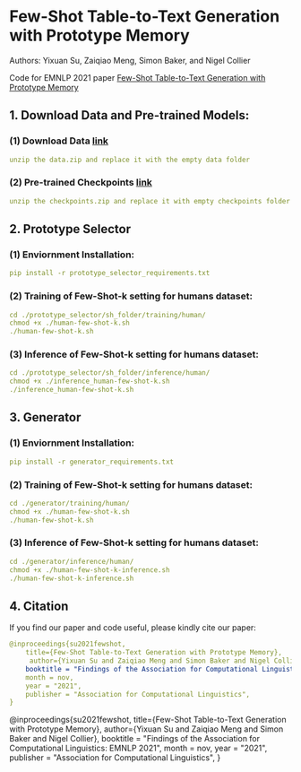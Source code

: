 # Few-Shot Table-to-Text Generation with Prototype Memory
Authors: Yixuan Su, Zaiqiao Meng, Simon Baker, and Nigel Collier

Code for EMNLP 2021 paper [Few-Shot Table-to-Text Generation with Prototype Memory](https://arxiv.org/abs/2108.12516)

## 1. Download Data and Pre-trained Models:
### (1) Download Data [link](https://drive.google.com/file/d/10Q0s6bHP4bhzxurlgrT1XKQ9hzCpPylw/view?usp=sharing)
```yaml
unzip the data.zip and replace it with the empty data folder
```
### (2) Pre-trained Checkpoints [link](https://drive.google.com/file/d/1ip8muvfeI5IOFfOc6i-jRRz_BJZ5IsqN/view?usp=sharing)
```yaml
unzip the checkpoints.zip and replace it with empty checkpoints folder
```

## 2. Prototype Selector
### (1) Enviornment Installation: 
```yaml
pip install -r prototype_selector_requirements.txt
```
### (2) Training of Few-Shot-k setting for humans dataset: 
```yaml
cd ./prototype_selector/sh_folder/training/human/
chmod +x ./human-few-shot-k.sh
./human-few-shot-k.sh
```
### (3) Inference of Few-Shot-k setting for humans dataset:
```yaml
cd ./prototype_selector/sh_folder/inference/human/
chmod +x ./inference_human-few-shot-k.sh
./inference_human-few-shot-k.sh
```

## 3. Generator
### (1) Enviornment Installation: 
```yaml
pip install -r generator_requirements.txt
```
### (2) Training of Few-Shot-k setting for humans dataset: 
```yaml
cd ./generator/training/human/
chmod +x ./human-few-shot-k.sh
./human-few-shot-k.sh
```
### (3) Inference of Few-Shot-k setting for humans dataset:
```yaml
cd ./generator/inference/human/
chmod +x ./human-few-shot-k-inference.sh
./human-few-shot-k-inference.sh
```

## 4. Citation
If you find our paper and code useful, please kindly cite our paper:
```yaml
@inproceedings{su2021fewshot,
    title={Few-Shot Table-to-Text Generation with Prototype Memory}, 
     author={Yixuan Su and Zaiqiao Meng and Simon Baker and Nigel Collier},
    booktitle = "Findings of the Association for Computational Linguistics: EMNLP 2021",
    month = nov,
    year = "2021",
    publisher = "Association for Computational Linguistics",
}
```

@inproceedings{su2021fewshot,
    title={Few-Shot Table-to-Text Generation with Prototype Memory}, 
     author={Yixuan Su and Zaiqiao Meng and Simon Baker and Nigel Collier},
    booktitle = "Findings of the Association for Computational Linguistics: EMNLP 2021",
    month = nov,
    year = "2021",
    publisher = "Association for Computational Linguistics",
}
